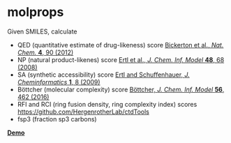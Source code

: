 # molprops

Given SMILES, calculate
- QED (quantitative estimate of drug-likeness) score [Bickerton et al., *Nat. Chem.* **4**, 90 (2012)](https://doi.org/10.1038/nchem.1243)
- NP (natural product-likenes) score [Ertl et al., *J. Chem. Inf. Model* **48**, 68 (2008)](https://doi.org/10.1021/ci700286x)
- SA (synthetic accessibility) score [Ertl and Schuffenhauer, *J. Cheminformatics* **1**, 8 (2009)](https://doi.org/10.1186/1758-2946-1-8)
- Böttcher (molecular complexity) score [Böttcher, *J. Chem. Inf. Model* **56**, 462 (2016)](https://doi.org/10.1021/acs.jcim.5b00723)
- RFI and RCI (ring fusion density, ring complexity index) scores https://github.com/HergenrotherLab/ctdTools
- fsp3 (fraction sp3 carbons)

**[Demo](http://18.217.200.237)**
